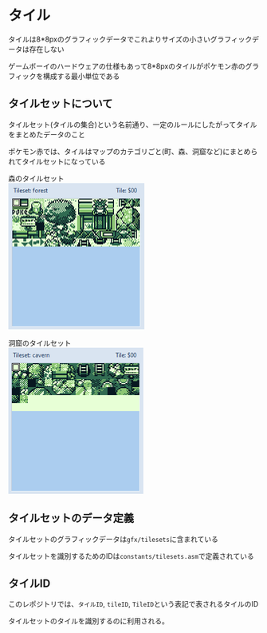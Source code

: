 # タイル

タイルは8*8pxのグラフィックデータでこれよりサイズの小さいグラフィックデータは存在しない

ゲームボーイのハードウェアの仕様もあって8*8pxのタイルがポケモン赤のグラフィックを構成する最小単位である

## タイルセットについて

タイルセット(タイルの集合)という名前通り、一定のルールにしたがってタイルをまとめたデータのこと

ポケモン赤では、タイルはマップのカテゴリごと(町、森、洞窟など)にまとめられてタイルセットになっている

森のタイルセット  
![forest](image/tileset.png)  

洞窟のタイルセット  
![cavern](image/tileset2.png) 

## タイルセットのデータ定義

タイルセットのグラフィックデータは`gfx/tilesets`に含まれている

タイルセットを識別するためのIDは`constants/tilesets.asm`で定義されている

## タイルID

このレポジトリでは、`タイルID`, `tileID`, `TileID`という表記で表されるタイルのID

タイルセットのタイルを識別するのに利用される。

